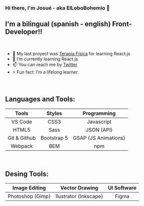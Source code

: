 ### Hi there, I'm Josué - aka ElLoboBohemio 👋

## I'm a bilingual (spanish - english) Front-Developer!!

<br />

- 🔭 My last proyect was [Terapia Física][TF] for learning React.js
- 🌱 I’m currently learning React.js
- 📫 You can reach me by [Twitter][twitter]
- ⚡ Fun fact: I’m a lifelong learner.

<br />

## Languages and Tools:

| **Tools** | **Styles** | **Programming** |
|     :---:      |     :---:      |     :---:      |
| VS Code | CSS3 | Javascript |
| HTML5 | Sass | JSON (API) |
| Git & Github | Bootstrap 5 | GSAP (JS Animations) |
| Webpack | BEM | npm |

<br />

## Desing Tools:

| **Image Editing** | **Vector Drawing** | **UI Software** |
|     :---:      |     :---:      |     :---:      |
| Photoshop (Gimp) | Ilustrator (Inkscape) | Figma |


<br />

[TF]: https://github.com/ElLoboBohemio/Terapia-Fisica
[twitter]: https://twitter.com/BohemioLobo
